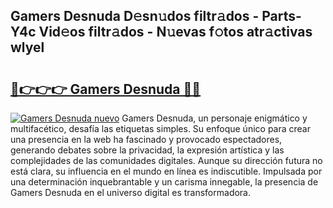 ## Gamers Desnuda D𝚎sn𝚞dos filtr𝚊dos - Parts-Y4c Vid𝚎os filtr𝚊dos - N𝚞evas f𝚘tos atr𝚊ctivas wlyel

# <h2><a href="http://mb9tt7.tromn.icu/?c=Gamers+Desnuda">🔗👉👉👉 Gamers Desnuda 🔗🔗</a></h2>

[![Gamers Desnuda nuevo](https://i.imgur.com/pEAQMta.gif)](http://mb9tt7.tromn.icu/?c=Gamers+Desnuda)
Gamers Desnuda, un personaje enigmático y multifacético, desafía las etiquetas simples. Su enfoque único para crear una presencia en la web ha fascinado y provocado espectadores, generando debates sobre la privacidad, la expresión artística y las complejidades de las comunidades digitales. Aunque su dirección futura no está clara, su influencia en el mundo en línea es indiscutible. Impulsada por una determinación inquebrantable y un carisma innegable, la presencia de Gamers Desnuda en el universo digital es transformadora.
